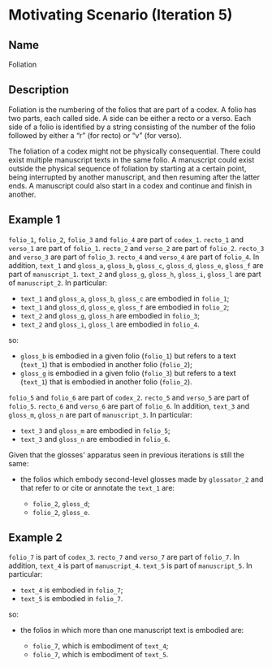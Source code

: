 # Motivating Scenario (Iteration 5)

## Name
Foliation

## Description
Foliation is the numbering of the folios that are part of a codex. A folio has two parts, each called side. A side can be either a recto or a verso. Each side of a folio is identified by a string consisting of the number of the folio followed by either a “r” (for recto) or “v” (for verso).

The foliation of a codex might not be physically consequential. There could exist multiple manuscript texts in the same folio. A manuscript could exist outside the physical sequence of foliation by starting at a certain point, being interrupted by another manuscript, and then resuming after the latter ends. A manuscript could also start in a codex and continue and finish in another.

## Example 1
`folio_1`, `folio_2`, `folio_3` and `folio_4` are part of `codex_1`. `recto_1` and `verso_1` are part of `folio_1`. `recto_2` and `verso_2` are part of `folio_2`. `recto_3` and `verso_3` are part of `folio_3`. `recto_4` and `verso_4` are part of `folio_4`. In addition, `text_1` and `gloss_a`, `gloss_b`, `gloss_c`, `gloss_d`, `gloss_e`, `gloss_f` are part of `manuscript_1`. `text_2` and `gloss_g`, `gloss_h`, `gloss_i`, `gloss_l` are part of `manuscript_2`. In particular:

* `text_1` and `gloss_a`, `gloss_b`, `gloss_c` are embodied in `folio_1`;
* `text_1` and `gloss_d`, `gloss_e`, `gloss_f` are embodied in `folio_2`;
* `text_2` and `gloss_g`, `gloss_h` are embodied in `folio_3`;
* `text_2` and `gloss_i`, `gloss_l` are embodied in `folio_4`.

so:

* `gloss_b` is embodied in a given folio (`folio_1`) but refers to a text (`text_1`) that is embodied in another folio (`folio_2`);
* `gloss_g` is embodied in a given folio (`folio_3`) but refers to a text (`text_1`) that is embodied in another folio (`folio_2`).

`folio_5` and `folio_6` are part of `codex_2`. `recto_5` and `verso_5` are part of `folio_5`. `recto_6` and `verso_6` are part of `folio_6`. In addition, `text_3` and `gloss_m`, `gloss_n` are part of `manuscript_3`. In particular:

* `text_3` and `gloss_m` are embodied in `folio_5`;
* `text_3` and `gloss_n` are embodied in `folio_6`.

Given that the glosses' apparatus seen in previous iterations is still the same:

* the folios which embody second-level glosses made by `glossator_2` and that refer to or cite or annotate the `text_1` are:

    * `folio_2`, `gloss_d`;
    * `folio_2`, `gloss_e`.

## Example 2
`folio_7` is part of `codex_3`. `recto_7` and `verso_7` are part of `folio_7`. In addition, `text_4` is part of `manuscript_4`. `text_5` is part of `manuscript_5`. In particular:

* `text_4` is embodied in `folio_7`;
* `text_5` is embodied in `folio_7`.

so:

* the folios in which more than one manuscript text is embodied are:

    * `folio_7`, which is embodiment of `text_4`;
    * `folio_7`, which is embodiment of `text_5`.

